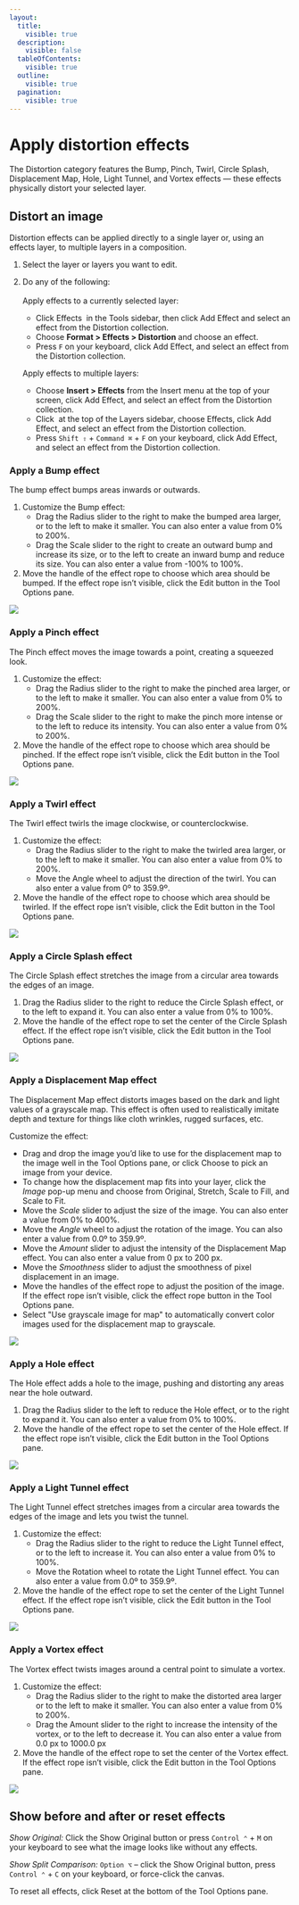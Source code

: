 ```yaml
---
layout:
  title:
    visible: true
  description:
    visible: false
  tableOfContents:
    visible: true
  outline:
    visible: true
  pagination:
    visible: true
---
```


# Apply distortion effects

The Distortion category features the Bump, Pinch, Twirl, Circle Splash, Displacement Map, Hole, Light Tunnel, and Vortex effects — these effects physically distort your selected layer.

## Distort an image

Distortion effects can be applied directly to a single layer or, using an effects layer, to multiple layers in a composition.

1. Select the layer or layers you want to edit.
2.  Do any of the following:\
    \
    Apply effects to a currently selected layer:

    * Click Effects <img src="https://help.pixelmator.com/pixelmator-pro/3.5/assets/English/1590058938000.png" alt="" data-size="line"> in the Tools sidebar, then click Add Effect and select an effect from the Distortion collection.
    * Choose **Format > Effects > Distortion** and choose an effect.
    * Press `F` on your keyboard, click Add Effect, and select an effect from the Distortion collection.

    Apply effects to multiple layers:

    * Choose **Insert > Effects** from the Insert menu at the top of your screen, click Add Effect, and select an effect from the Distortion collection.
    * Click <img src="https://help.pixelmator.com/pixelmator-pro/3.5/assets/English/1648724547000.png" alt="" data-size="line"> at the top of the Layers sidebar, choose Effects, click Add Effect, and select an effect from the Distortion collection.
    * Press `Shift ⇧` + `Command ⌘` + `F` on your keyboard, click Add Effect, and select an effect from the Distortion collection.

### Apply a Bump effect

The bump effect bumps areas inwards or outwards.

1. Customize the Bump effect:
   * Drag the Radius slider to the right to make the bumped area larger, or to the left to make it smaller. You can also enter a value from 0% to 200%.
   * Drag the Scale slider to the right to create an outward bump and increase its size, or to the left to create an inward bump and reduce its size. You can also enter a value from -100% to 100%.
2. Move the handle of the effect rope to choose which area should be bumped. If the effect rope isn’t visible, click the Edit button in the Tool Options pane.

![](https://help.pixelmator.com/pixelmator-pro/3.5/assets/English/1589984925000.png)

### Apply a Pinch effect

The Pinch effect moves the image towards a point, creating a squeezed look.

1. Customize the effect:
   * Drag the Radius slider to the right to make the pinched area larger, or to the left to make it smaller. You can also enter a value from 0% to 200%.
   * Drag the Scale slider to the right to make the pinch more intense or to the left to reduce its intensity. You can also enter a value from 0% to 200%.
2. Move the handle of the effect rope to choose which area should be pinched. If the effect rope isn’t visible, click the Edit button in the Tool Options pane.

![](https://help.pixelmator.com/pixelmator-pro/3.5/assets/English/1589984900000.png)

### Apply a Twirl effect

The Twirl effect twirls the image clockwise, or counterclockwise.

1. Customize the effect:
   * Drag the Radius slider to the right to make the twirled area larger, or to the left to make it smaller. You can also enter a value from 0% to 200%.
   * Move the Angle wheel to adjust the direction of the twirl. You can also enter a value from 0º to 359.9º.
2. Move the handle of the effect rope to choose which area should be twirled. If the effect rope isn’t visible, click the Edit button in the Tool Options pane.

![](https://help.pixelmator.com/pixelmator-pro/3.5/assets/English/1589984886000.png)

### Apply a Circle Splash effect

The Circle Splash effect stretches the image from a circular area towards the edges of an image.

1. Drag the Radius slider to the right to reduce the Circle Splash effect, or to the left to expand it. You can also enter a value from 0% to 100%.
2. Move the handle of the effect rope to set the center of the Circle Splash effect. If the effect rope isn’t visible, click the Edit button in the Tool Options pane.

![](https://help.pixelmator.com/pixelmator-pro/3.5/assets/English/1589984859000.png)

### Apply a Displacement Map effect

The Displacement Map effect distorts images based on the dark and light values of a grayscale map. This effect is often used to realistically imitate depth and texture for things like cloth wrinkles, rugged surfaces, etc.

Customize the effect:

* Drag and drop the image you’d like to use for the displacement map to the image well in the Tool Options pane, or click Choose to pick an image from your device.
* To change how the displacement map fits into your layer, click the _Image_ pop-up menu and choose from Original, Stretch, Scale to Fill, and Scale to Fit.
* Move the _Scale_ slider to adjust the size of the image. You can also enter a value from 0% to 400%.
* Move the _Angle_ wheel to adjust the rotation of the image. You can also enter a value from 0.0º to 359.9º. 
* Move the _Amount_ slider to adjust the intensity of the Displacement Map effect. You can also enter a value from 0 px to 200 px. 
* Move the _Smoothness_ slider to adjust the smoothness of pixel displacement in an image.
* Move the handles of the effect rope to adjust the position of the image. If the effect rope isn’t visible, click the effect rope button in the Tool Options pane.
* Select "Use grayscale image for map" to automatically convert color images used for the displacement map to grayscale.

![](https://help.pixelmator.com/pixelmator-pro/3.5/assets/English/1608549769000.png)

### Apply a Hole effect

The Hole effect adds a hole to the image, pushing and distorting any areas near the hole outward.

1. Drag the Radius slider to the left to reduce the Hole effect, or to the right to expand it. You can also enter a value from 0% to 100%.
2. Move the handle of the effect rope to set the center of the Hole effect. If the effect rope isn’t visible, click the Edit button in the Tool Options pane.

![](https://help.pixelmator.com/pixelmator-pro/3.5/assets/English/1589984845000.png)

### Apply a Light Tunnel effect

The Light Tunnel effect stretches images from a circular area towards the edges of the image and lets you twist the tunnel.

1. Customize the effect:
   * Drag the Radius slider to the right to reduce the Light Tunnel effect, or to the left to increase it. You can also enter a value from 0% to 100%.
   * Move the Rotation wheel to rotate the Light Tunnel effect. You can also enter a value from 0.0º to 359.9º.
2. Move the handle of the effect rope to set the center of the Light Tunnel effect. If the effect rope isn’t visible, click the Edit button in the Tool Options pane.

![](https://help.pixelmator.com/pixelmator-pro/3.5/assets/English/1589984827000.png)

### Apply a Vortex effect

The Vortex effect twists images around a central point to simulate a vortex.

1. Customize the effect:
   * Drag the Radius slider to the right to make the distorted area larger or to the left to make it smaller. You can also enter a value from 0% to 200%.
   * Drag the Amount slider to the right to increase the intensity of the vortex, or to the left to decrease it. You can also enter a value from 0.0 px to 1000.0 px
2. Move the handle of the effect rope to set the center of the Vortex effect. If the effect rope isn’t visible, click the Edit button in the Tool Options pane.

![](https://help.pixelmator.com/pixelmator-pro/3.5/assets/English/1589984788000.png)

## Show before and after or reset effects

_Show Original:_ Click the Show Original button or press `Control ⌃` + `M` on your keyboard to see what the image looks like without any effects.

_Show Split Comparison:_ `Option ⌥` – click the Show Original button, press `Control ⌃` + `C` on your keyboard, or force-click the canvas.

To reset all effects, click Reset at the bottom of the Tool Options pane.
